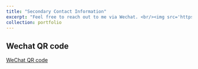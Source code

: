 ```yaml
---
title: "Secondary Contact Information"
excerpt: "Feel free to reach out to me via Wechat. <br/><img src='https://ziweiwuzw.github.io/woozoe.ziwei.github.io/images/wechat-logo.png'>"
collection: portfolio
---
```


Wechat  QR code
--

[WeChat  QR code](https://ziweiwuzw.github.io/woozoe.ziwei.github.io/images/WeChat.png)
